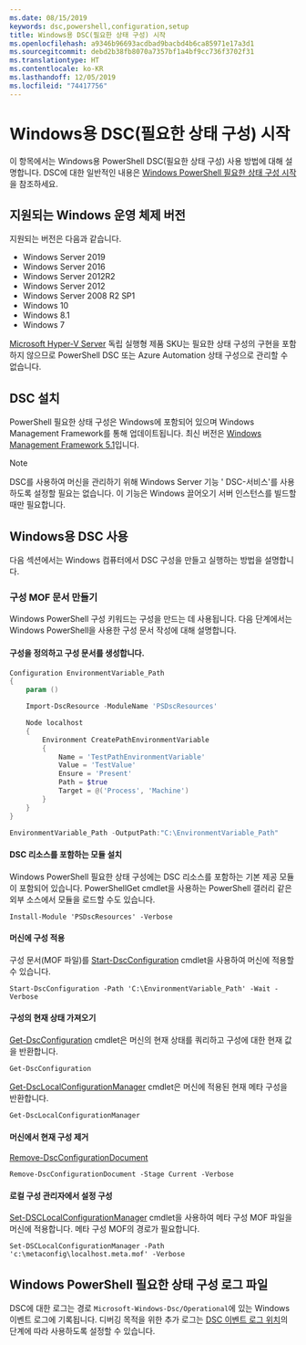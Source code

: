```yaml
---
ms.date: 08/15/2019
keywords: dsc,powershell,configuration,setup
title: Windows용 DSC(필요한 상태 구성) 시작
ms.openlocfilehash: a9346b96693acdbad9bacbd4b6ca85971e17a3d1
ms.sourcegitcommit: debd2b38fb8070a7357bf1a4bf9cc736f3702f31
ms.translationtype: HT
ms.contentlocale: ko-KR
ms.lasthandoff: 12/05/2019
ms.locfileid: "74417756"
---
```

# <a name="get-started-with-desired-state-configuration-dsc-for-windows"></a>Windows용 DSC(필요한 상태 구성) 시작

이 항목에서는 Windows용 PowerShell DSC(필요한 상태 구성) 사용 방법에 대해 설명합니다.
DSC에 대한 일반적인 내용은 [Windows PowerShell 필요한 상태 구성 시작](../overview/overview.md)을 참조하세요.

## <a name="supported-windows-operation-system-versions"></a>지원되는 Windows 운영 체제 버전

지원되는 버전은 다음과 같습니다.

- Windows Server 2019
- Windows Server 2016
- Windows Server 2012R2
- Windows Server 2012
- Windows Server 2008 R2 SP1
- Windows 10
- Windows 8.1
- Windows 7

[Microsoft Hyper-V Server](/windows-server/virtualization/hyper-v/hyper-v-server-2016) 독립 실행형 제품 SKU는 필요한 상태 구성의 구현을 포함하지 않으므로 PowerShell DSC 또는 Azure Automation 상태 구성으로 관리할 수 없습니다.

## <a name="installing-dsc"></a>DSC 설치

PowerShell 필요한 상태 구성은 Windows에 포함되어 있으며 Windows Management Framework를 통해 업데이트됩니다.
최신 버전은 [Windows Management Framework 5.1](https://www.microsoft.com/en-us/download/details.aspx?id=54616)입니다.

> [!NOTE]
> DSC를 사용하여 머신을 관리하기 위해 Windows Server 기능 ' DSC-서비스'를 사용하도록 설정할 필요는 없습니다.
> 이 기능은 Windows 끌어오기 서버 인스턴스를 빌드할 때만 필요합니다.

## <a name="using-dsc-for-windows"></a>Windows용 DSC 사용

다음 섹션에서는 Windows 컴퓨터에서 DSC 구성을 만들고 실행하는 방법을 설명합니다.

### <a name="creating-a-configuration-mof-document"></a>구성 MOF 문서 만들기

Windows PowerShell 구성 키워드는 구성을 만드는 데 사용됩니다.
다음 단계에서는 Windows PowerShell을 사용한 구성 문서 작성에 대해 설명합니다.

#### <a name="define-a-configuration-and-generate-the-configuration-document"></a>구성을 정의하고 구성 문서를 생성합니다.

```powershell
Configuration EnvironmentVariable_Path
{
    param ()

    Import-DscResource -ModuleName 'PSDscResources'

    Node localhost
    {
        Environment CreatePathEnvironmentVariable
        {
            Name = 'TestPathEnvironmentVariable'
            Value = 'TestValue'
            Ensure = 'Present'
            Path = $true
            Target = @('Process', 'Machine')
        }
    }
}

EnvironmentVariable_Path -OutputPath:"C:\EnvironmentVariable_Path"
```
#### <a name="install-a-module-containing-dsc-resources"></a>DSC 리소스를 포함하는 모듈 설치

Windows PowerShell 필요한 상태 구성에는 DSC 리소스를 포함하는 기본 제공 모듈이 포함되어 있습니다.
PowerShellGet cmdlet을 사용하는 PowerShell 갤러리 같은 외부 소스에서 모듈을 로드할 수도 있습니다.

`Install-Module 'PSDscResources' -Verbose`

#### <a name="apply-the-configuration-to-the-machine"></a>머신에 구성 적용

구성 문서(MOF 파일)를 [Start-DscConfiguration](/powershell/module/psdesiredstateconfiguration/start-dscconfiguration) cmdlet을 사용하여 머신에 적용할 수 있습니다.

`Start-DscConfiguration -Path 'C:\EnvironmentVariable_Path' -Wait -Verbose`

#### <a name="get-the-current-state-of-the-configuration"></a>구성의 현재 상태 가져오기

[Get-DscConfiguration](/powershell/module/psdesiredstateconfiguration/get-dscconfiguration) cmdlet은 머신의 현재 상태를 쿼리하고 구성에 대한 현재 값을 반환합니다.

`Get-DscConfiguration`

[Get-DscLocalConfigurationManager](/powershell/module/psdesiredstateconfiguration/get-dscLocalConfigurationManager) cmdlet은 머신에 적용된 현재 메타 구성을 반환합니다.

`Get-DscLocalConfigurationManager`

#### <a name="remove-the-current-configuration-from-a-machine"></a>머신에서 현재 구성 제거

[Remove-DscConfigurationDocument](/powershell/module/psdesiredstateconfiguration/remove-dscconfigurationdocument)

`Remove-DscConfigurationDocument -Stage Current -Verbose`

#### <a name="configure-settings-in-local-configuration-manager"></a>로컬 구성 관리자에서 설정 구성

[Set-DSCLocalConfigurationManager](/powershell/module/PSDesiredStateConfiguration/Set-DscLocalConfigurationManager) cmdlet을 사용하여 메타 구성 MOF 파일을 머신에 적용합니다.
메타 구성 MOF의 경로가 필요합니다.

`Set-DSCLocalConfigurationManager -Path 'c:\metaconfig\localhost.meta.mof' -Verbose`

## <a name="windows-powershell-desired-state-configuration-log-files"></a>Windows PowerShell 필요한 상태 구성 로그 파일

DSC에 대한 로그는 경로 `Microsoft-Windows-Dsc/Operational`에 있는 Windows 이벤트 로그에 기록됩니다.
디버깅 목적을 위한 추가 로그는 [DSC 이벤트 로그 위치](/powershell/scripting/dsc/troubleshooting/troubleshooting#where-are-dsc-event-logs)의 단계에 따라 사용하도록 설정할 수 있습니다.
